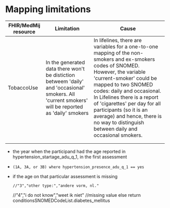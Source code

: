 # Mapping limitations


| FHIR/MedMij resource | Limitation | Cause |
| -------------- | -------------- | -------------- |
| TobaccoUse     |In the generated data there won't be distiction betweem 'daily' and 'occasional' smokers. All 'current smokers' will be reported as 'daily' smokers|In lifelines, there are variables for a one-to-one mapping of the non-smokers and ex-smokers codes of SNOMED. However, the variable 'current-smoker' could be mapped to two SNOMED codes: daily and occasional. In Lifelines there is a report of 'cigarettes' per day for all participants (so it is an average) and hence, there is no way to distinguish between daily and occasional smokers.                |
|                |                |                |
|                |                |                |






*   the year when the participand had the age reported in hypertension_startage_adu_q_1, in the first assessment
 *     (1A, 3A, or 3B) where hypertension_presence_adu_q_1 == yes
 *   if the age on that particular assessment is missing
 


         //"3","other type:","andere vorm, nl."
        //"4","i do not know","weet ik niet"
        //missing value
        else return conditionsSNOMEDCodeList.diabetes_mellitus